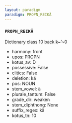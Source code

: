 ```yaml
---
layout: paradigm
paradigm: PROPN_REIKÄ
---
```

### ` PROPN_REIKÄ `

Dictionary class 10 back k~’~0
* harmony: front
* upos: PROPN
* kotus_av: D
* possessive: False
* clitics: False
* deletion: kä
* pos: NOUN
* stem_vowel: ä
* plurale_tantum: False
* grade_dir: weaken
* stem_diphthong: None
* suffix_regex: kä
* kotus_tn: 10

